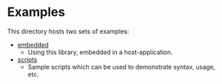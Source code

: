 # Examples

This directory hosts two sets of examples:

* [embedded](embedded/)
  * Using this library, embedded in a host-application.
* [scripts](scripts/)
  * Sample scripts which can be used to demonstrate syntax, usage, etc.
